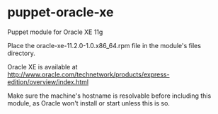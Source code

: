 puppet-oracle-xe
================

Puppet module for Oracle XE 11g

Place the oracle-xe-11.2.0-1.0.x86_64.rpm file in the module's files directory.

Oracle XE is available at http://www.oracle.com/technetwork/products/express-edition/overview/index.html

Make sure the machine's hostname is resolvable before including this module, as Oracle won't install or 
start unless this is so.
